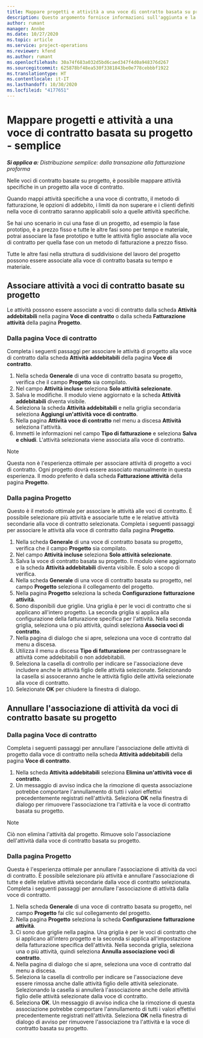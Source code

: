 ```yaml
---
title: Mappare progetti e attività a una voce di contratto basata su progetto - semplice
description: Questo argomento fornisce informazioni sull'aggiunta e la rimozione di progetti e attività da una voce di contratto.
author: rumant
manager: Annbe
ms.date: 10/27/2020
ms.topic: article
ms.service: project-operations
ms.reviewer: kfend
ms.author: rumant
ms.openlocfilehash: 30a74f683a032d5bd6caed347f4d0a948376d267
ms.sourcegitcommit: 625878bf48ea530f3381843be0e778cebbbf1922
ms.translationtype: HT
ms.contentlocale: it-IT
ms.lasthandoff: 10/30/2020
ms.locfileid: "4177651"
---
```

# <a name="map-projects-and-tasks-to-a-project-based-contract-line---lite"></a>Mappare progetti e attività a una voce di contratto basata su progetto - semplice

_**Si applica a:** Distribuzione semplice: dalla transazione alla fatturazione proforma_

Nelle voci di contratto basate su progetto, è possibile mappare attività specifiche in un progetto alla voce di contratto.

Quando mappi attività specifiche a una voce di contratto, il metodo di fatturazione, le opzioni di addebito, i limiti da non superare e i clienti definiti nella voce di contratto saranno applicabili solo a quelle attività specifiche.

Se hai uno scenario in cui una fase di un progetto, ad esempio la fase prototipo, è a prezzo fisso e tutte le altre fasi sono per tempo e materiale, potrai associare la fase prototipo e tutte le attività figlio associate alla voce di contratto per quella fase con un metodo di fatturazione a prezzo fisso.

Tutte le altre fasi nella struttura di suddivisione del lavoro del progetto possono essere associate alla voce di contratto basata su tempo e materiale.

## <a name="associate-tasks-to-project-based-contract-lines"></a>Associare attività a voci di contratto basate su progetto

Le attività possono essere associate a voci di contratto dalla scheda **Attività addebitabili** nella pagina **Voce di contratto** o dalla scheda **Fatturazione attività** della pagina **Progetto**.

### <a name="from-the-contract-line-page"></a>Dalla pagina Voce di contratto

Completa i seguenti passaggi per associare le attività di progetto alla voce di contratto dalla scheda **Attività addebitabili** della pagina **Voce di contratto**.

1. Nella scheda **Generale** di una voce di contratto basata su progetto, verifica che il campo **Progetto** sia compilato.
2. Nel campo **Attività incluse** seleziona **Solo attività selezionate**.
3. Salva le modifiche. Il modulo viene aggiornato e la scheda **Attività addebitabili** diventa visibile.
4. Seleziona la scheda **Attività addebitabili** e nella griglia secondaria seleziona **Aggiungi un'attività voce di contratto**.
5. Nella pagina **Attività voce di contratto** nel menu a discesa **Attività** seleziona l'attività. 
6. Immetti le informazioni nel campo **Tipo di fatturazione** e seleziona **Salva e chiudi**. L'attività selezionata viene associata alla voce di contratto.

> [!NOTE]
> Questa non è l'esperienza ottimale per associare attività di progetto a voci di contratto. Ogni progetto dovrà essere associato manualmente in questa esperienza. Il modo preferito è dalla scheda **Fatturazione attività** della pagina **Progetto**.

### <a name="from-the-project-page"></a>Dalla pagina Progetto

Questo è il metodo ottimale per associare le attività alle voci di contratto. È possibile selezionare più attività e associarle tutte e le relative attività secondarie alla voce di contratto selezionata. Completa i seguenti passaggi per associare le attività alla voce di contratto dalla pagina **Progetto**.

1. Nella scheda **Generale** di una voce di contratto basata su progetto, verifica che il campo **Progetto** sia compilato.
2. Nel campo **Attività incluse** seleziona **Solo attività selezionate**.
3. Salva la voce di contratto basata su progetto. Il modulo viene aggiornato e la scheda **Attività addebitabili** diventa visibile. È solo a scopo di verifica.
4. Nella scheda **Generale** di una voce di contratto basata su progetto, nel campo **Progetto** seleziona il collegamento del progetto.
5. Nella pagina **Progetto** seleziona la scheda **Configurazione fatturazione attività**.
6. Sono disponibili due griglie. Una griglia è per le voci di contratto che si applicano all'intero progetto. La seconda griglia si applica alla configurazione della fatturazione specifica per l'attività. Nella seconda griglia, seleziona una o più attività, quindi seleziona **Associa voci di contratto**.
7. Nella pagina di dialogo che si apre, seleziona una voce di contratto dal menu a discesa.
8. Utilizza il menu a discesa **Tipo di fatturazione** per contrassegnare le attività come addebitabili o non addebitabili.
9. Seleziona la casella di controllo per indicare se l'associazione deve includere anche le attività figlio delle attività selezionate. Selezionando la casella si assoceranno anche le attività figlio delle attività selezionate alla voce di contratto.
10. Selezionate **OK** per chiudere la finestra di dialogo.

## <a name="unassociate-tasks-from-project-based-contract-lines"></a>Annullare l'associazione di attività da voci di contratto basate su progetto

### <a name="from-the-contract-line-page"></a>Dalla pagina Voce di contratto

Completa i seguenti passaggi per annullare l'associazione delle attività di progetto dalla voce di contratto nella scheda **Attività addebitabili** della pagina **Voce di contratto**.

1. Nella scheda **Attività addebitabili** seleziona **Elimina un'attività voce di contratto**.
2. Un messaggio di avviso indica che la rimozione di questa associazione potrebbe comportare l'annullamento di tutti i valori effettivi precedentemente registrati nell'attività. Seleziona **OK** nella finestra di dialogo per rimuovere l'associazione tra l'attività e la voce di contratto basata su progetto. 

> [!NOTE]
> Ciò non elimina l'attività dal progetto. Rimuove solo l'associazione dell'attività dalla voce di contratto basata su progetto.

### <a name="from-the-project-page"></a>Dalla pagina Progetto

Questa è l'esperienza ottimale per annullare l'associazione di attività da voci di contratto. È possibile selezionare più attività e annullare l'associazione di tutte e delle relative attività secondarie dalla voce di contratto selezionata. Completa i seguenti passaggi per annullare l'associazione di attività dalla voce di contratto.

1. Nella scheda **Generale** di una voce di contratto basata su progetto, nel campo **Progetto** fai clic sul collegamento del progetto.
2. Nella pagina **Progetto** seleziona la scheda **Configurazione fatturazione attività**.
3. Ci sono due griglie nella pagina. Una griglia è per le voci di contratto che si applicano all'intero progetto e la seconda si applica all'impostazione della fatturazione specifica dell'attività. Nella seconda griglia, seleziona una o più attività, quindi seleziona **Annulla associazione voci di contratto**.
4. Nella pagina di dialogo che si apre, seleziona una voce di contratto dal menu a discesa.
5. Seleziona la casella di controllo per indicare se l'associazione deve essere rimossa anche dalle attività figlio delle attività selezionate. Selezionando la casella si annullerà l'associazione anche delle attività figlio delle attività selezionate dalla voce di contratto.
6. Seleziona **OK**. Un messaggio di avviso indica che la rimozione di questa associazione potrebbe comportare l'annullamento di tutti i valori effettivi precedentemente registrati nell'attività. Seleziona **OK** nella finestra di dialogo di avviso per rimuovere l'associazione tra l'attività e la voce di contratto basata su progetto.
